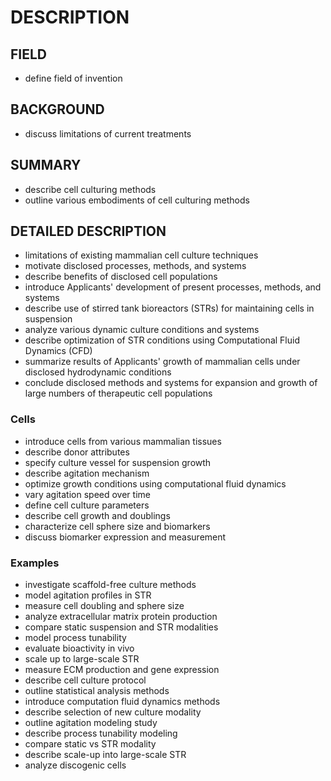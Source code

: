 # DESCRIPTION

## FIELD

- define field of invention

## BACKGROUND

- discuss limitations of current treatments

## SUMMARY

- describe cell culturing methods
- outline various embodiments of cell culturing methods

## DETAILED DESCRIPTION

- limitations of existing mammalian cell culture techniques
- motivate disclosed processes, methods, and systems
- describe benefits of disclosed cell populations
- introduce Applicants' development of present processes, methods, and systems
- describe use of stirred tank bioreactors (STRs) for maintaining cells in suspension
- analyze various dynamic culture conditions and systems
- describe optimization of STR conditions using Computational Fluid Dynamics (CFD)
- summarize results of Applicants' growth of mammalian cells under disclosed hydrodynamic conditions
- conclude disclosed methods and systems for expansion and growth of large numbers of therapeutic cell populations

### Cells

- introduce cells from various mammalian tissues
- describe donor attributes
- specify culture vessel for suspension growth
- describe agitation mechanism
- optimize growth conditions using computational fluid dynamics
- vary agitation speed over time
- define cell culture parameters
- describe cell growth and doublings
- characterize cell sphere size and biomarkers
- discuss biomarker expression and measurement

### Examples

- investigate scaffold-free culture methods
- model agitation profiles in STR
- measure cell doubling and sphere size
- analyze extracellular matrix protein production
- compare static suspension and STR modalities
- model process tunability
- evaluate bioactivity in vivo
- scale up to large-scale STR
- measure ECM production and gene expression
- describe cell culture protocol
- outline statistical analysis methods
- introduce computation fluid dynamics methods
- describe selection of new culture modality
- outline agitation modeling study
- describe process tunability modeling
- compare static vs STR modality
- describe scale-up into large-scale STR
- analyze discogenic cells

